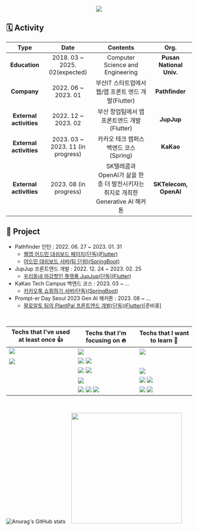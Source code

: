 <p align="center"><img src="https://capsule-render.vercel.app/api?type=waving&color=auto&height=200&section=header&text=jhy0285%20Github&fontSize=90"/></p>

## 🗓️ Activity 
| **Type** | **Date** | **Contents** | **Org.** |
|:--------:|:--------:|:--------:|:--------:|
| **Education** | 2018. 03 ~ 2025. 02(expected) | Computer Science and Engineering | **Pusan National Univ.** |
| **Company** | 2022. 06 ~ 2023. 01 | 부산IT 스타트업에서 웹/앱 프론트 엔드 개발(Flutter)  | **Pathfinder** |
| **External activities** | 2022. 12 ~ 2023. 02 | 부산 창업팀에서 앱 프론트엔드 개발(Flutter) | **JupJup** |
| **External activities** | 2023. 03 ~ 2023. 11 (in progress) | 카카오 테크 캠퍼스 백엔드 코스(Spring) | **KaKao** |
| **External activities** | 2023. 08 (in progress) | SK텔레콤과 OpenAI가 삶을 한층 더 발전시키자는 취지로 개최한 Generative AI 해커톤| **SKTelecom, OpenAI** |

## 📂 Project
- Pathfinder 인턴   : 2022. 06. 27 ~ 2023. 01. 31
  -  [웹앱 어드민 대쉬보드 페이지(단독)(Flutter)](https://github.com/jhy0285/Admin-Web)
  -  [어드민 대쉬보드 서버(팀 단위)(SpringBoot)](https://github.com/jhy0285/Admin_Backend)
-  JupJup 프론트엔드 개발 : 2022. 12. 24 ~ 2023. 02. 25
    -  [우리동네 마감할인 플랫폼 JupJup(단독)(Flutter)](https://github.com/jhy0285/flutter_jupjup)
- KaKao Tech Campus 백엔드 코스 : 2023. 03 ~ ...
  - [카카오톡 쇼핑하기 서버(단독)(SpringBoot)](https://github.com/jhy0285/step2-BE-kakao-shop)
- Prompt-er Day Seoul 2023 Gen AI 해커톤 : 2023. 08 ~ ...
  - [팔로알토 팀의 PlantPal 프론트엔드 개발(단독)(Flutter)](레포준비중)[준비중]
    

<br>

|Techs that I've used at least once 👍|Techs that I'm focusing on 🔥| Techs that I want to learn 🌈|
|---|---|---|
|<img src="https://img.shields.io/badge/React-38B6FF?style=flat-square&logo=React&logoColor=white"/>&nbsp;|<img src="https://img.shields.io/badge/Flutter-CDF7F9?style=flat-square&logo=Flutter&logoColor=white"/>|<img src="https://img.shields.io/badge/Rust-7B2828?style=flat-square&logo=Rust&logoColor=white"/>|
|<img src="https://img.shields.io/badge/FastApi-120f0f?style=flat-square&logo=FastApi&logoColor=white"/>|<img src="https://img.shields.io/badge/Spring-6DB33F?style=flat-square&logo=Spring&logoColor=white"/>&nbsp;<img src="https://img.shields.io/badge/SpringBoot-6aa84f?style=flat-square&logo=SpringBoot&logoColor=white"/>
||<img src="https://img.shields.io/badge/MySQL-4479A1?style=flat-square&logo=MySQL&logoColor=white"/>&nbsp;<img src="https://img.shields.io/badge/MongoDB-47A248?style=flat-square&logo=MongoDB&logoColor=white"/>|<img src="https://img.shields.io/badge/Elasticsearch-005571?style=flat-square&logo=elasticsearch&logoColor=white"/>|
||<img src="https://img.shields.io/badge/Docker-2496ED?style=flat-square&logo=Docker&logoColor=white"/>|<img src="https://img.shields.io/badge/Kubernetes-326CE5?style=flat-square&logo=Kubernetes&logoColor=white"/>&nbsp;<img src="https://img.shields.io/badge/Jenkins-D24939?style=flat-square&logo=Jenkins&logoColor=white"/>|
||<img src="https://img.shields.io/badge/Redis-DC382D?style=flat-square&logo=Redis&logoColor=white"/>&nbsp;<img src="https://img.shields.io/badge/Apache%20Kafka-231F20?style=flat-square&logo=Apache%20Kafka&logoColor=white"/>&nbsp;<img src="https://img.shields.io/badge/JUnit5-25A162?style=flat-square&logo=Junit5&logoColor=white"/>|<img src="https://img.shields.io/badge/Prometheus-E6522C?style=flat-square&logo=Prometheus&logoColor=white"/>&nbsp;<img src="https://img.shields.io/badge/Grafana-F46800?style=flat-square&logo=Grafana&logoColor=white"/>|

<br>

 

![Anurag's GitHub stats](https://github-readme-stats-git-masterrstaa-rickstaa.vercel.app/api?username=jhy0285&&show_icons=true&theme=dark)&nbsp; &nbsp;  <img src="https://github-readme-stats.vercel.app/api/top-langs/?username=jhy0285&layout=compact" width=300>


